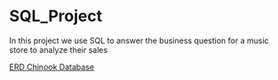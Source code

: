 # SQL_Project

In this project we use SQL to answer the business question for a music store to analyze their sales

[ERD Chinook Database](https://github.com/PeterNdiforchu/SQL_Project/blob/main/ERDiagram_chinook.db.png)
